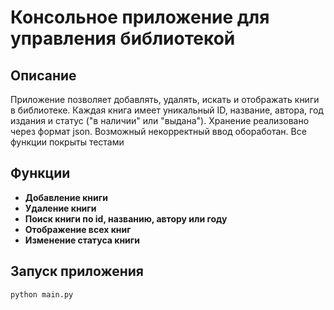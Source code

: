 # Консольное приложение для управления библиотекой

## Описание
Приложение позволяет добавлять, удалять, искать и отображать книги в библиотеке. Каждая книга имеет уникальный ID, название, автора, год издания и статус ("в наличии" или "выдана").
Хранение  реализовано через формат json. Возможный некорректный ввод обоработан. Все функции покрыты тестами

## Функции
- **Добавление книги**
- **Удаление книги**
- **Поиск книги по  id, названию, автору или году**
- **Отображение всех книг**
- **Изменение статуса книги**

## Запуск приложения
```bash
python main.py
